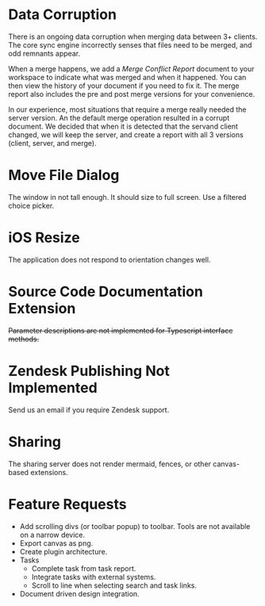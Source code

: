 # Data Corruption
There is an ongoing data corruption when merging data between 3+ clients.  The core sync engine incorrectly senses that files need to be merged, and odd remnants appear. 

When a merge happens, we add a *Merge Conflict Report* document to your workspace to indicate what was merged and when it happened.  You can then view the history of your document if you need to fix it.  The merge report also includes the pre and post merge versions for your convenience.

In our experience, most situations that require a merge really needed the server version.  An the default merge operation resulted in a corrupt document.  We decided that when it is detected that the servand client changed, we will keep the server, and create a report with all 3 versions (client, server, and merge).

# Move File Dialog
The window in not tall enough.  It should size to full screen.  Use a filtered choice picker.

# iOS Resize
The application does not respond to orientation changes well.

# Source Code Documentation Extension
~~Parameter descriptions are not implemented for Typescript interface methods.~~

# Zendesk Publishing Not Implemented
Send us an email if you require Zendesk support.

# Sharing
The sharing server does not render mermaid, fences, or other canvas-based extensions.

# Feature Requests
* Add scrolling divs (or toolbar popup) to toolbar.  Tools are not available on a narrow device.
* Export canvas as png.
* Create plugin architecture.
* Tasks
	* Complete task from task report.
	* Integrate tasks with external systems.
	* Scroll to line when selecting search and task links.
* Document driven design integration.

<!--stackedit_data:
eyJoaXN0b3J5IjpbMTU0MzM4NTQ5OSwtMTU5MDMzNDA5OSwxNT
QzMzg1NDk5LC05NDcxMTA4MjIsLTMwNDQxOTU3MCwyMDk5MDQx
MzQ2LDE2MzgwMjExNDcsMTc1ODM0MzY5NywtMjA4MzIwMDAxMy
wtMTQxNjUzMzEzMyw2NTU4NTA1MTUsMTA0MjkzNzUyNSwxNzIz
NzA0MTAxLDI1OTk3MDM0NiwtMTgwMDE3MzA5Niw2NTU4NTA1MT
UsLTUzMTQwMTU4MSwtMjQ1ODU5MDUsLTEzMjczMTMxMjIsLTE5
NTc5MTg1NzddfQ==
-->